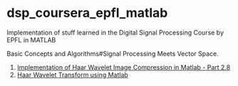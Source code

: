 # dsp_coursera_epfl_matlab
Implementation of stuff learned in the Digital Signal Processing Course by EPFL in MATLAB

Basic Concepts and Algorithms#Signal Processing Meets Vector Space.
1. [Implementation of Haar Wavelet Image Compression in Matlab - Part 2.8](https://www.youtube.com/watch?v=zGmJH11DXL8)
2. [Haar Wavelet Transform using Matlab](https://www.youtube.com/watch?v=5jxegooGke4&t=1s)

